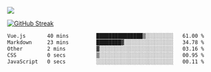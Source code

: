 ![](http://github-profile-summary-cards.vercel.app/api/cards/profile-details?username=sivori&theme=nightowl)

<a href="https://git.io/streak-stats"><img src="https://streak-stats.demolab.com?user=sivori&theme=nightowl&card_width=700&card_height=200" alt="GitHub Streak" /></a>

<!--START_SECTION:waka-->

```txt
Vue.js       40 mins         ███████████████▒░░░░░░░░░   61.00 %
Markdown     23 mins         ████████▓░░░░░░░░░░░░░░░░   34.78 %
Other        2 mins          ▓░░░░░░░░░░░░░░░░░░░░░░░░   03.16 %
CSS          0 secs          ▒░░░░░░░░░░░░░░░░░░░░░░░░   00.95 %
JavaScript   0 secs          ░░░░░░░░░░░░░░░░░░░░░░░░░   00.11 %
```

<!--END_SECTION:waka-->

